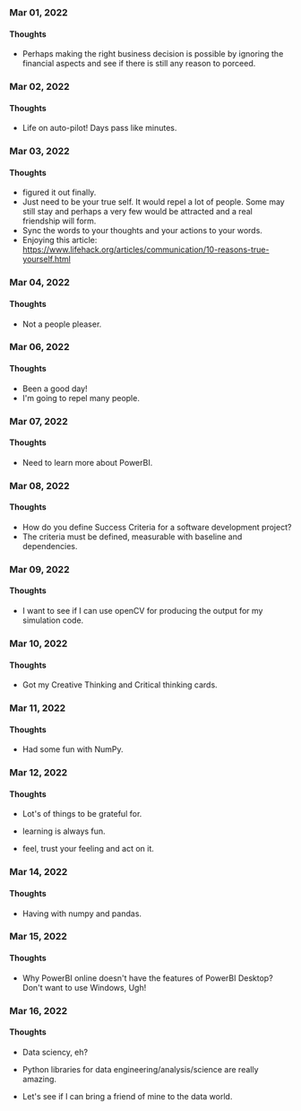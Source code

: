 ### Mar 01, 2022

#### Thoughts

-  Perhaps making the right business decision is possible by ignoring the financial aspects and see if there is still any reason to porceed.



### Mar 02, 2022

#### Thoughts

-  Life on auto-pilot! Days pass like minutes. 



### Mar 03, 2022

#### Thoughts

-  figured it out finally.
-  Just need to be your true self. It would repel a lot of people. Some may still stay and perhaps a very few would be attracted and a real friendship will form.
-  Sync the words to your thoughts and your actions to your words. 
-  Enjoying this article: https://www.lifehack.org/articles/communication/10-reasons-true-yourself.html



### Mar 04, 2022

#### Thoughts

-  Not a people pleaser. 



### Mar 06, 2022

#### Thoughts

-  Been a good day!
-  I'm going to repel many people.  



### Mar 07, 2022

#### Thoughts

-  Need to learn more about PowerBI.



### Mar 08, 2022

#### Thoughts

-  How do you define Success Criteria for a software development project?
-  The criteria must be defined, measurable with baseline and dependencies.



### Mar 09, 2022

#### Thoughts

-  I want to see if I can use openCV for producing the output for my simulation code.



### Mar 10, 2022

#### Thoughts

- Got my Creative Thinking and Critical thinking cards.

  

### Mar 11, 2022

#### Thoughts

- Had some fun with NumPy. 

  

### Mar 12, 2022

#### Thoughts

- Lot's of things to be grateful for.

- learning is always fun.

- feel, trust your feeling and act on it.

  

### Mar 14, 2022

#### Thoughts

- Having with numpy and pandas.



### Mar 15, 2022

#### Thoughts

- Why PowerBI online doesn't have the features of PowerBI Desktop? Don't want to use Windows, Ugh!



### Mar 16, 2022

#### Thoughts

- Data sciency, eh?

- Python libraries for data engineering/analysis/science are really amazing.

- Let's see if I can bring a friend of mine to the data world.

  
